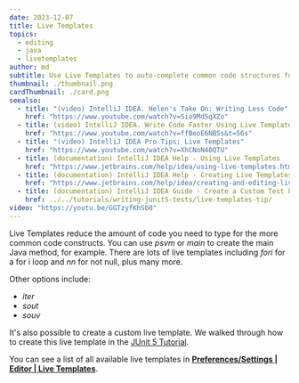 ```yaml
---
date: 2023-12-07
title: Live Templates
topics:
  - editing
  - java
  - livetemplates
author: md
subtitle: Use Live Templates to auto-complete common code structures for you
thumbnail: ./thumbnail.png
cardThumbnail: ./card.png
seealso:
  - title: "(video) IntelliJ IDEA. Helen's Take On: Writing Less Code"
    href: "https://www.youtube.com/watch?v=Sio9MdSqXZo"
  - title: (video) IntelliJ IDEA. Write Code Faster Using Live Templates
    href: "https://www.youtube.com/watch?v=ffBeoE6NBSs&t=56s"
  - title: "(video) IntelliJ IDEA Pro Tips: Live Templates"
    href: "https://www.youtube.com/watch?v=XhCNoN40QTU"
  - title: (documentation) IntelliJ IDEA Help - Using Live Templates
    href: "https://www.jetbrains.com/help/idea/using-live-templates.html"
  - title: (documentation) IntelliJ IDEA Help - Creating Live Templates
    href: "https://www.jetbrains.com/help/idea/creating-and-editing-live-templates.html"
  - title: (documentation) IntelliJ IDEA Guide - Create a Custom Test Live Template
    href: ../../tutorials/writing-junit5-tests/live-templates-tip/
video: "https://youtu.be/GGTzyfKhSb0"
---
```


Live Templates reduce the amount of code you need to type for the more common
code constructs. You can use _psvm_ or _main_ to create the main Java method,
for example. There are lots of live templates including _fori_ for a for i
loop and _nn_ for not null, plus many more.

Other options include:

- _iter_
- _sout_
- _souv_

It's also possible to create a custom live template. We walked through how to create this live template in
the [JUnit 5 Tutorial](../../tutorials/writing-junit5-tests/live-templates-tip/).

You can see a list of all available live templates in **[Preferences/Settings | Editor | Live Templates](https://www.jetbrains.com/help/idea/settings-live-templates.html)**.
